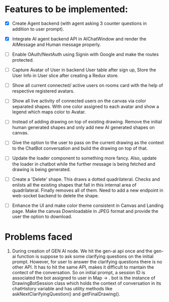 # Features to be implemented:
- [x] Create Agent backend (with agent asking 3 counter questions in addition to user prompt).
- [x] Integrate AI agent backend API in AIChatWindow and render the AIMessage and Human message properly.
- [ ] Enable OAuth/NextAuth using Signin with Google and make the routes protected.
- [ ] Capture Avatar of User in backend User table after sign up, Store the User Info in User slice after creating a Redux store.
- [ ] Show all current connected/ active users on rooms card with the help of respective registered avatars.
- [ ] Show all live activity of connected users on the canvas via color separated shapes. With one color assigned to each avatar and show a legend which maps color to Avatar.
- [ ] Instead of adding drawing on top of existing drawing. Remove the initial human generated shapes and only add new AI generated shapes on canvas.
- [ ] Give the option to the user to pass on the current drawing as the context to the ChatBot conversation and build the drawing on top of that.
- [ ] Update the loader component to something more fancy. Also, update the loader in chatbot while the further message is being fetched and drawing is being generated.
- [ ] Create a 'Delete' shape. This draws a dotted quadrilateral. Checks and enlists all the existing shapes that fall in this internal area of quadrilateral. Finally removes all of them. Need to add a new endpoint in web-socket backend to delete the shape.
- [ ] Enhance the UI and make color theme consistent in Canvas and Landing page. Make the canvas Downloadable in JPEG format and provide the user the option to download.



# Problems faced
1) During creation of GEN AI node. We hit the gen-ai api once and the gen-ai function is suppose to ask some clarifying questions on the initial prompt. However, for user to answer the clarifying questions there is no other API. It has to hit the same API, makes it difficult to mantain the contect of the conversation.
So on initial prompt, a session ID is associated the bot assigned to user in Map 
<sessionid> -> <bot>. bot is the instance of DrawingBotSession class which holds the context of conversation in its chatHistory variable and has utility methods like askNextClarifyingQuestion() and getFinalDrawing().